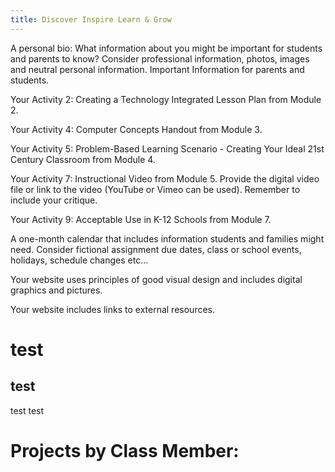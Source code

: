 ```yaml
---
title: Discover Inspire Learn & Grow
---
```


A personal bio: What information about you might be important for students and parents to know? Consider professional information, photos, images and neutral personal information.
Important Information for parents and students.

Your Activity 2: Creating a Technology Integrated Lesson Plan from Module 2.

Your Activity 4: Computer Concepts Handout from Module 3.

Your Activity 5: Problem-Based Learning Scenario - Creating Your Ideal 21st Century Classroom from Module 4.

Your Activity 7: Instructional Video from Module 5. Provide the digital video file or link to the video (YouTube or Vimeo can be used). Remember to include your critique.

Your Activity 9: Acceptable Use in K-12 Schools from Module 7.

A one-month calendar that includes information students and families might need. Consider fictional assignment due dates, class or school events, holidays, schedule changes etc…

Your website uses principles of good visual design and includes digital graphics and pictures.

Your website includes links to external resources.

# test

## test

test test

# Projects by Class Member:
